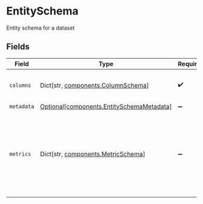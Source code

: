 # EntitySchema

Entity schema for a dataset


## Fields

| Field                                                                                        | Type                                                                                         | Required                                                                                     | Description                                                                                  |
| -------------------------------------------------------------------------------------------- | -------------------------------------------------------------------------------------------- | -------------------------------------------------------------------------------------------- | -------------------------------------------------------------------------------------------- |
| `columns`                                                                                    | Dict[str, [components.ColumnSchema](../../models/components/columnschema.md)]                | :heavy_check_mark:                                                                           | Column schema for a given column                                                             |
| `metadata`                                                                                   | [Optional[components.EntitySchemaMetadata]](../../models/components/entityschemametadata.md) | :heavy_minus_sign:                                                                           | N/A                                                                                          |
| `metrics`                                                                                    | Dict[str, [components.MetricSchema](../../models/components/metricschema.md)]                | :heavy_minus_sign:                                                                           | Schema for user-defined metrics (map of unique custom metric labels to their definitions)    |